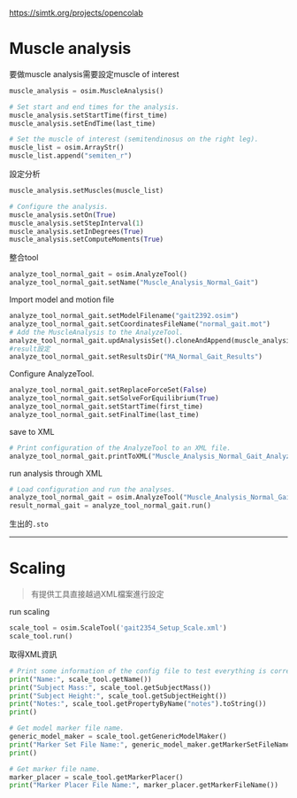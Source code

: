 https://simtk.org/projects/opencolab
# Muscle analysis
要做muscle analysis需要設定muscle of interest
```python
muscle_analysis = osim.MuscleAnalysis()

# Set start and end times for the analysis.
muscle_analysis.setStartTime(first_time)
muscle_analysis.setEndTime(last_time)

# Set the muscle of interest (semitendinosus on the right leg).
muscle_list = osim.ArrayStr()
muscle_list.append("semiten_r")
```

設定分析
```python
muscle_analysis.setMuscles(muscle_list)

# Configure the analysis.
muscle_analysis.setOn(True)
muscle_analysis.setStepInterval(1)
muscle_analysis.setInDegrees(True)
muscle_analysis.setComputeMoments(True)
```

整合tool
```python
analyze_tool_normal_gait = osim.AnalyzeTool()
analyze_tool_normal_gait.setName("Muscle_Analysis_Normal_Gait")
```

Import model and motion file
```python
analyze_tool_normal_gait.setModelFilename("gait2392.osim")
analyze_tool_normal_gait.setCoordinatesFileName("normal_gait.mot")
# Add the MuscleAnalysis to the AnalyzeTool.
analyze_tool_normal_gait.updAnalysisSet().cloneAndAppend(muscle_analysis)
#result設定
analyze_tool_normal_gait.setResultsDir("MA_Normal_Gait_Results")
```

Configure AnalyzeTool.
```python
analyze_tool_normal_gait.setReplaceForceSet(False)
analyze_tool_normal_gait.setSolveForEquilibrium(True)
analyze_tool_normal_gait.setStartTime(first_time)
analyze_tool_normal_gait.setFinalTime(last_time)
```

save to XML
```python
# Print configuration of the AnalyzeTool to an XML file.
analyze_tool_normal_gait.printToXML("Muscle_Analysis_Normal_Gait_AnalyzeTool_setup.xml")
```

run analysis through XML
```python
# Load configuration and run the analyses. 
analyze_tool_normal_gait = osim.AnalyzeTool("Muscle_Analysis_Normal_Gait_AnalyzeTool_setup.xml", True)
result_normal_gait = analyze_tool_normal_gait.run()
```

生出的`.sto`

---
# Scaling
>有提供工具直接越過XML檔案進行設定

run scaling
```python
scale_tool = osim.ScaleTool('gait2354_Setup_Scale.xml')
scale_tool.run()
```

取得XML資訊
```python
# Print some information of the config file to test everything is correct.
print("Name:", scale_tool.getName())
print("Subject Mass:", scale_tool.getSubjectMass())
print("Subject Height:", scale_tool.getSubjectHeight())
print("Notes:", scale_tool.getPropertyByName("notes").toString())
print()

# Get model marker file name.
generic_model_maker = scale_tool.getGenericModelMaker()
print("Marker Set File Name:", generic_model_maker.getMarkerSetFileName())
print()

# Get marker file name.
marker_placer = scale_tool.getMarkerPlacer()
print("Marker Placer File Name:", marker_placer.getMarkerFileName())
```